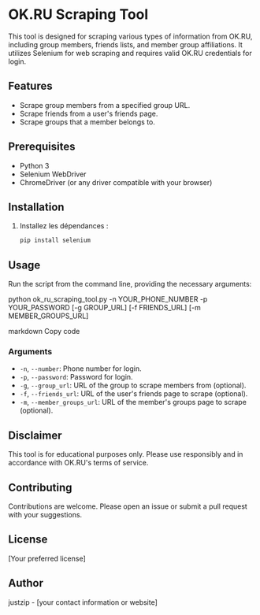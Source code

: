 # OK.RU Scraping Tool

This tool is designed for scraping various types of information from OK.RU, including group members, friends lists, and member group affiliations. It utilizes Selenium for web scraping and requires valid OK.RU credentials for login.

## Features

- Scrape group members from a specified group URL.
- Scrape friends from a user's friends page.
- Scrape groups that a member belongs to.

## Prerequisites

- Python 3
- Selenium WebDriver
- ChromeDriver (or any driver compatible with your browser)

## Installation

1. Installez les dépendances :

   ```bash
   pip install selenium

## Usage

Run the script from the command line, providing the necessary arguments:

python ok_ru_scraping_tool.py -n YOUR_PHONE_NUMBER -p YOUR_PASSWORD [-g GROUP_URL] [-f FRIENDS_URL] [-m MEMBER_GROUPS_URL]

markdown
Copy code

### Arguments

- `-n`, `--number`: Phone number for login.
- `-p`, `--password`: Password for login.
- `-g`, `--group_url`: URL of the group to scrape members from (optional).
- `-f`, `--friends_url`: URL of the user's friends page to scrape (optional).
- `-m`, `--member_groups_url`: URL of the member's groups page to scrape (optional).

## Disclaimer

This tool is for educational purposes only. Please use responsibly and in accordance with OK.RU's terms of service.

## Contributing

Contributions are welcome. Please open an issue or submit a pull request with your suggestions.

## License

[Your preferred license]

## Author

justzip - [your contact information or website]
